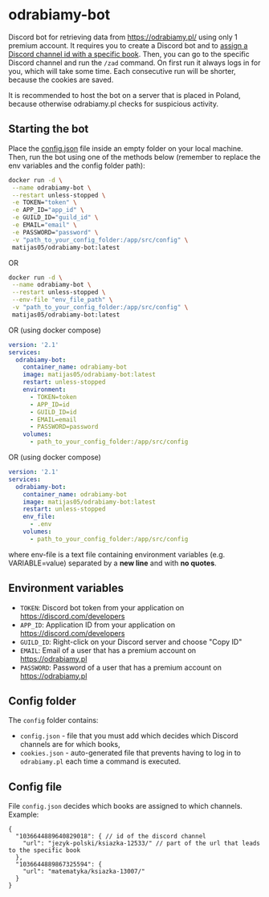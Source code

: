 # odrabiamy-bot

Discord bot for retrieving data from <https://odrabiamy.pl/> using only 1 premium account. It requires you to create a Discord bot and to [assign a Discord channel id with a specific book](#config-file). Then, you can go to the specific Discord channel and run the `/zad` command. On first run it always logs in for you, which will take some time. Each consecutive run will be shorter, because the cookies are saved.

It is recommended to host the bot on a server that is placed in Poland, because otherwise odrabiamy.pl checks for suspicious activity.

## Starting the bot

Place the [config.json](#config-file) file inside an empty folder on your local machine. Then, run the bot using one of the methods below (remember to replace the env variables and the config folder path):

```bash
docker run -d \
 --name odrabiamy-bot \
 --restart unless-stopped \
 -e TOKEN="token" \
 -e APP_ID="app_id" \
 -e GUILD_ID="guild_id" \
 -e EMAIL="email" \
 -e PASSWORD="password" \
 -v "path_to_your_config_folder:/app/src/config" \
 matijas05/odrabiamy-bot:latest
```

OR

```bash
docker run -d \
 --name odrabiamy-bot \
 --restart unless-stopped \
 --env-file "env_file_path" \
 -v "path_to_your_config_folder:/app/src/config" \
 matijas05/odrabiamy-bot:latest
```

OR (using docker compose)

```yaml
version: '2.1'
services:
  odrabiamy-bot:
    container_name: odrabiamy-bot
    image: matijas05/odrabiamy-bot:latest
    restart: unless-stopped
    environment:
      - TOKEN=token
      - APP_ID=id
      - GUILD_ID=id
      - EMAIL=email
      - PASSWORD=password
    volumes:
      - path_to_your_config_folder:/app/src/config
```

OR (using docker compose)

```yaml
version: '2.1'
services:
  odrabiamy-bot:
    container_name: odrabiamy-bot
    image: matijas05/odrabiamy-bot:latest
    restart: unless-stopped
    env_file:
      - .env
    volumes:
      - path_to_your_config_folder:/app/src/config
```

where env-file is a text file containing environment variables (e.g. VARIABLE=value) separated by a **new line** and with **no quotes**.

## Environment variables

- `TOKEN`: Discord bot token from your application on <https://discord.com/developers>
- `APP_ID`: Application ID from your application on <https://discord.com/developers>
- `GUILD_ID`: Right-click on your Discord server and choose "Copy ID"
- `EMAIL`: Email of a user that has a premium account on <https://odrabiamy.pl>
- `PASSWORD`: Password of a user that has a premium account on <https://odrabiamy.pl>

## Config folder

The `config` folder contains:

- `config.json` - file that you must add which decides which Discord channels are for which books,
- `cookies.json` - auto-generated file that prevents having to log in to `odrabiamy.pl` each time a command is executed.

## Config file

File `config.json` decides which books are assigned to which channels. Example:

```jsonc
{
  "1036644889640829018": { // id of the discord channel
    "url": "jezyk-polski/ksiazka-12533/" // part of the url that leads to the specific book
  },
  "1036644889867325594": {
    "url": "matematyka/ksiazka-13007/"
  }
}
```
